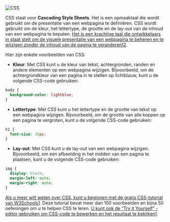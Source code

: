 ![CSS](https://www.bing.com/th?id=OSK.54041df1c4c3a2d060fc7d8062ae174b&pid=cdx&w=320&h=189&c=7&rs=1)

CSS staat voor **Cascading Style Sheets**. Het is een opmaaktaal die wordt gebruikt om de presentatie van een webpagina te definiëren. CSS wordt gebruikt om de kleur, het lettertype, de grootte en de lay-out van de inhoud van een webpagina te bepalen. [Het is een krachtige taal die ontwikkelaars in staat stelt om de visuele presentatie van een webpagina te beheren en te wijzigen zonder de inhoud van de pagina te veranderen](https://www.w3schools.com/css/css_examples.asp)[1](https://www.w3schools.com/css/css_examples.asp)[2](https://www.w3schools.com/Css/css_intro.asp).

Hier zijn enkele voorbeelden van CSS:

- **Kleur**: Met CSS kunt u de kleur van tekst, achtergronden, randen en andere elementen op een webpagina wijzigen. Bijvoorbeeld, om de achtergrondkleur van een pagina in te stellen op lichtblauw, kunt u de volgende CSS-code gebruiken:

```css
body {
  background-color: lightblue;
}
```

- **Lettertype**: Met CSS kunt u het lettertype en de grootte van tekst op een webpagina wijzigen. Bijvoorbeeld, om de grootte van alle koppen op een pagina te vergroten, kunt u de volgende CSS-code gebruiken:

```css
h1 {
  font-size: 36px;
}
```

- **Lay-out**: Met CSS kunt u de lay-out van een webpagina wijzigen. Bijvoorbeeld, om een ​​afbeelding in het midden van een pagina te plaatsen, kunt u de volgende CSS-code gebruiken:

```css
img {
  display: block;
  margin-left: auto;
  margin-right: auto;
}
```

[Als u meer wilt weten over CSS, kunt u beginnen met de gratis CSS-tutorial van W3Schools](https://www.w3schools.com/css/css_examples.asp)[1](https://www.w3schools.com/css/css_examples.asp). Deze tutorial bevat meer dan 100 voorbeelden en bijna 50 oefeningen om u te helpen CSS te leren. [U kunt ook de “Try it Yourself” -editor gebruiken om CSS-code te bewerken en het resultaat te bekijken](https://www.w3schools.com/css/css_examples.asp)[1](https://www.w3schools.com/css/css_examples.asp).